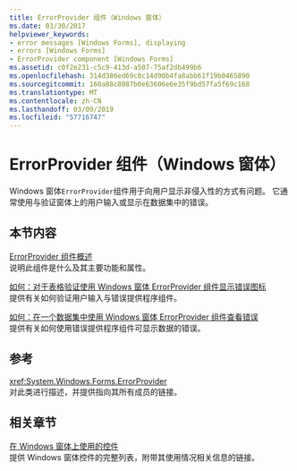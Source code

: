 ```yaml
---
title: ErrorProvider 组件（Windows 窗体）
ms.date: 03/30/2017
helpviewer_keywords:
- error messages [Windows Forms], displaying
- errors [Windows Forms]
- ErrorProvider component [Windows Forms]
ms.assetid: c0f2e231-c5c9-413d-a507-75af2db499b6
ms.openlocfilehash: 314d386ed69c8c14d90b4fa8abb61f19b0465890
ms.sourcegitcommit: 160a88c8087b0e63606e6e35f9bd57fa5f69c168
ms.translationtype: MT
ms.contentlocale: zh-CN
ms.lasthandoff: 03/09/2019
ms.locfileid: "57716747"
---
```

# <a name="errorprovider-component-windows-forms"></a>ErrorProvider 组件（Windows 窗体）
Windows 窗体`ErrorProvider`组件用于向用户显示非侵入性的方式有问题。 它通常使用与验证窗体上的用户输入或显示在数据集中的错误。  
  
## <a name="in-this-section"></a>本节内容  
 [ErrorProvider 组件概述](errorprovider-component-overview-windows-forms.md)  
 说明此组件是什么及其主要功能和属性。  
  
 [如何：对于表格验证使用 Windows 窗体 ErrorProvider 组件显示错误图标](display-error-icons-for-form-validation-with-wf-errorprovider.md)  
 提供有关如何验证用户输入与错误提供程序组件。  
  
 [如何：在一个数据集中使用 Windows 窗体 ErrorProvider 组件查看错误](view-errors-within-a-dataset-with-wf-errorprovider-component.md)  
 提供有关如何使用错误提供程序组件可显示数据的错误。  
  
## <a name="reference"></a>参考  
 <xref:System.Windows.Forms.ErrorProvider>  
 对此类进行描述，并提供指向其所有成员的链接。  
  
## <a name="related-sections"></a>相关章节  
 [在 Windows 窗体上使用的控件](controls-to-use-on-windows-forms.md)  
 提供 Windows 窗体控件的完整列表，附带其使用情况相关信息的链接。
